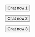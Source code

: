 <script defer type="text/javascript" src="https://qa7.birdeye.com/embed/v6/2959/1/1970659511/6f02b5e3de4a545f10157097f1b57dedea624220ce7e01ff"></script><div id="bf-revz-widget-1970659511"></div>

<script type="text/javascript" >
function chatNowOnclick1() {
	window.be_webchat.open({ lid: 167817292501839 });
}
</script>
<button onclick="window.be_webchat && window.be_webchat.open && chatNowOnclick1()">Chat now 1</button>
<script type="text/javascript" >
	function chatNowOnclick2() {
		window.be_webchat.open({ lid: 166628230484881 });
	}
 </script>
<button onclick="window.be_webchat && window.be_webchat.open && chatNowOnclick2()">Chat now 2</button>
<script type="text/javascript" >
	function chatNowOnclick3() {
		window.be_webchat.open({ lid: 165633916775987 });
	}
 </script>
<button onclick="window.be_webchat && window.be_webchat.open && chatNowOnclick3()">Chat now 3</button>
